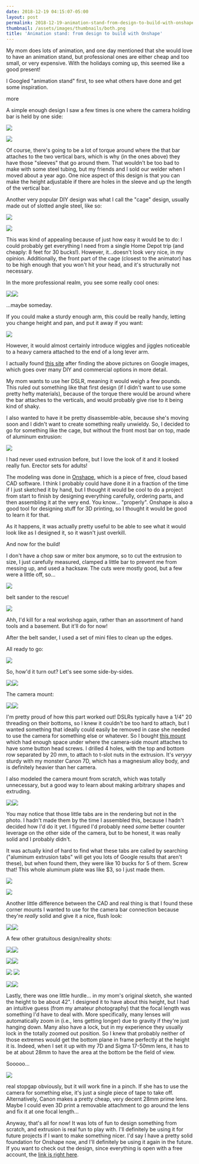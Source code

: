 ```yaml
---
date: 2018-12-19 04:15:07-05:00
layout: post
permalink: 2018-12-19-animation-stand-from-design-to-build-with-onshape
thumbnail: /assets/images/thumbnails/both.png
title: 'Animation stand: from design to build with Onshape'
---
```


My mom does lots of animation, and one day mentioned that she would love to have an animation stand, but professional ones are either cheap and too small, or very expensive. With the holidays coming up, this seemed like a good present!

I Googled "animation stand" first, to see what others have done and get some inspiration.

more

A simple enough design I saw a few times is one where the camera holding bar is held by one side:

![](/assets/images/animation-stand_front-view.gif)

![](/assets/images/stand.gif)

Of course, there's going to be a lot of torque around where the that bar attaches to the two vertical bars, which is why (in the ones above) they have those "sleeves" that go around them. That wouldn't be too bad to make with some steel tubing, but my friends and I sold our welder when I moved about a year ago. One nice aspect of this design is that you can make the height adjustable if there are holes in the sleeve and up the length of the vertical bar.

Another very popular DIY design was what I call the "cage" design, usually made out of slotted angle steel, like so:

![](/assets/images/000_0007-225x300.jpg)

![](/assets/images/new_animation_camera_stand_01_by_hmontes.jpg)

This was kind of appealing because of just how easy it would be to do: I could probably get everything I need from a single Home Depot trip (and cheaply: 8 feet for 30 bucks!). However, it...doesn't look very nice, in my opinion. Additionally, the front part of the cage (closest to the animator) has to be high enough that you won't hit your head, and it's structurally not necessary.

In the more professional realm, you see some really cool ones:

![](/assets/images/6a00d8341d2b8f53ef01157107e150970b-500wi-300x227.jpg)![](/assets/images/tmp833193-236x300.png)

...maybe someday.

If you could make a sturdy enough arm, this could be really handy, letting you change height and pan, and put it away if you want:

![](/assets/images/tmp833194-300x254.png)

However, it would almost certainly introduce wiggles and jiggles noticeable to a heavy camera attached to the end of a long lever arm.

I actually found [this site](http://smfaanimation.blogspot.com/p/animation-workspaces.html) after finding the above pictures on Google images, which goes over many DIY and commercial options in more detail.

My mom wants to use her DSLR, meaning it would weigh a few pounds. This ruled out something like that first design (if I didn't want to use some pretty hefty materials), because of the torque there would be around where the bar attaches to the verticals, and would probably give rise to it being kind of shaky.

I also wanted to have it be pretty disassemble-able, because she's moving soon and I didn't want to create something really unwieldy. So, I decided to go for something like the cage, but without the front most bar on top, made of aluminum extrusion:

![](/assets/images/Screenshot-from-2018-12-06-17-38-18.png)

I had never used extrusion before, but I love the look of it and it looked really fun. Erector sets for adults!

The modeling was done in [Onshape](https://www.onshape.com/), which is a piece of free, cloud based CAD software. I think I probably could have done it in a fraction of the time if I just sketched it by hand, but I thought it would be cool to do a project from start to finish by designing everything carefully, ordering parts, and then assembling it at the very end. You know... "properly". Onshape is also a good tool for designing stuff for 3D printing, so I thought it would be good to learn it for that.

As it happens, it was actually pretty useful to be able to see what it would look like as I designed it, so it wasn't just overkill.

And now for the build!

I don't have a chop saw or miter box anymore, so to cut the extrusion to size, I just carefully measured, clamped a little bar to prevent me from messing up, and used a hacksaw. The cuts were mostly good, but a few were a little off, so...

![](/assets/images/IMG_20181202_111359-768x1024.jpg)

belt sander to the rescue!

![](/assets/images/IMG_20181202_111243-300x225.jpg)

Ahh, I'd kill for a real workshop again, rather than an assortment of hand tools and a basement. But it'll do for now!

After the belt sander, I used a set of mini files to clean up the edges.

All ready to go:

![](/assets/images/IMG_20181126_104423-1024x768.jpg)

So, how'd it turn out? Let's see some side-by-sides.

![](/assets/images/Screenshot-from-2018-12-06-17-38-18.png)![](/assets/images/IMG_20181202_150113-768x1024.jpg)

The camera mount:

![](/assets/images/Screenshot-from-2018-12-06-17-39-37.png)![](/assets/images/IMG_20181124_192822-1-1012x1024.jpg)

I'm pretty proud of how this part worked out! DSLRs typically have a 1/4" 20 threading on their bottoms, so I knew it couldn't be too hard to attach, but I wanted something that ideally could easily be removed in case she needed to use the camera for something else or whatever. So I bought [this mount](https://www.amazon.com/Foto4easy-Camera-Camcorder-Monopod-Release/dp/B00TB09SKS/) which had enough space under where the camera-side mount attaches to have some button head screws. I drilled 4 holes, with the top and bottom row separated by 20 mm, to attach to t-slot nuts in the extrusion. It's *veryyy* sturdy with my monster Canon 7D, which has a magnesium alloy body, and is definitely heavier than her camera.

I also modeled the camera mount from scratch, which was totally unnecessary, but a good way to learn about making arbitrary shapes and extruding.

![](/assets/images/Screenshot-from-2018-12-06-17-29-51-1024x638.png)![](/assets/images/IMG_20181202_151030-1024x686.jpg)

You may notice that those little tabs are in the rendering but not in the photo. I hadn't made them by the time I assembled this, because I hadn't decided how I'd do it yet. I figured I'd probably need *some* better counter leverage on the other side of the camera, but to be honest, it was really solid and I probably didn't.

It was actually kind of hard to find what these tabs are called by searching ("aluminum extrusion tabs" will get you lots of Google results that aren't these), but when found them, they were like 10 bucks for 5 of them. Screw that! This whole aluminum plate was like $3, so I just made them.

![](/assets/images/IMG_20181204_173840-225x300.jpg)

![](/assets/images/IMG_20181207_173945-300x225.jpg)

Another little difference between the CAD and real thing is that I found these corner mounts I wanted to use for the camera bar connection because they're *really* solid and give it a nice, flush look:

![](/assets/images/Screenshot-from-2018-12-06-17-24-36-1024x572.png)![](/assets/images/IMG_20181202_150127-1-1024x994.jpg)

A few other gratuitous design/reality shots:

![](/assets/images/Screenshot-from-2018-12-06-17-23-25.png)![](/assets/images/IMG_20181202_150224-768x1024.jpg)

![](/assets/images/Screenshot-from-2018-12-06-17-02-44-1024x552.png)![](/assets/images/IMG_20181202_150211-1024x610.jpg)

![](/assets/images/Screenshot-from-2018-12-06-17-07-02.png) ![](/assets/images/IMG_20181202_150345-768x1024.jpg)

![](/assets/images/Screenshot-from-2018-12-06-16-46-56-2.png)![](/assets/images/IMG_20181202_150146-746x1024.jpg)

Lastly, there was one little hurdle... in my mom's original sketch, she wanted the height to be about 42". I designed it to have about this height, but I had an intuitive guess (from my amateur photography) that the focal length was something I'd have to deal with. More specifically, many lenses will automatically zoom in (i.e., lens getting longer) due to gravity if they're just hanging down. Many also have a lock, but in my experience they usually lock in the totally zoomed out position. So I knew that probably neither of those extremes would get the bottom plane in frame perfectly at the height it is. Indeed, when I set it up with my 7D and Sigma 17-50mm lens, it has to be at about 28mm to have the area at the bottom be the field of view.

Sooooo...

![](/assets/images/IMG_20181202_150401-768x1024.jpg)

real stopgap obviously, but it will work fine in a pinch. If she has to use the camera for something else, it's just a single piece of tape to take off. Alternatively, Canon makes a pretty cheap, very decent 28mm prime lens. Maybe I could even 3D print a removable attachment to go around the lens and fix it at one focal length...

Anyway, that's all for now! It was lots of fun to design something from scratch, and extrusion is real fun to play with. I'll definitely be using it for future projects if I want to make something nicer. I'd say I have a pretty solid foundation for Onshape now, and I'll definitely be using it again in the future. If you want to check out the design, since everything is open with a free account, the [link is right here](https://cad.onshape.com/documents/b8640a77b3f2b4975d7885a0/w/d17a83366ec3cd89b6fd99ff/e/a00dd38e6cadfa5a323b2a6e).
